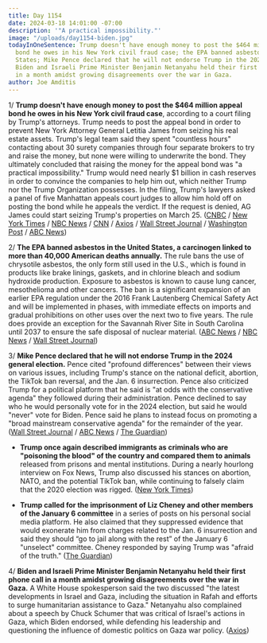 ```yaml
---
title: Day 1154
date: 2024-03-18 14:01:00 -07:00
description: '"A practical impossibility."'
image: "/uploads/day1154-biden.jpg"
todayInOneSentence: Trump doesn't have enough money to post the $464 million appeal
  bond he owes in his New York civil fraud case; the EPA banned asbestos in the United
  States; Mike Pence declared that he will not endorse Trump in the 2024 general election;
  Biden and Israeli Prime Minister Benjamin Netanyahu held their first phone call
  in a month amidst growing disagreements over the war in Gaza.
author: Joe Amditis
---
```


1/ **Trump doesn't have enough money to post the $464 million appeal bond he owes in his New York civil fraud case**, according to a court filing by Trump's attorneys. Trump needs to post the appeal bond in order to prevent New York Attorney General Letitia James from seizing his real estate assets. Trump's legal team said they spent "countless hours" contacting about 30 surety companies through four separate brokers to try and raise the money, but none were willing to underwrite the bond. They ultimately concluded that raising the money for the appeal bond was "a practical impossibility." Trump would need nearly $1 billion in cash reserves in order to convince the companies to help him out, which neither Trump nor the Trump Organization possesses. In the filing, Trump's lawyers asked a panel of five Manhattan appeals court judges to allow him hold off on posting the bond while he appeals the verdict. If the request is denied, AG James could start seizing Trump's properties on March 25. ([CNBC](https://www.cnbc.com/2024/03/18/trump-cant-secure-454-million-appeal-bond-in-new-york-fraud-case-his-lawyers-say.html) / [New York Times](https://www.nytimes.com/2024/03/18/nyregion/trump-bond-civil-fraud-case.html) / [NBC News](https://www.nbcnews.com/politics/donald-trump/trump-unable-get-bond-464-million-judgment-lawyers-say-rcna143860) / [CNN](https://www.cnn.com/2024/03/18/politics/trump-464-million-dollar-bond/index.html) / [Axios](https://www.axios.com/2024/03/18/trump-new-york-fraud-case-appeal-bond) / [Wall Street Journal](https://www.wsj.com/us-news/law/trump-cant-secure-bond-for-454-million-civil-fraud-judgment-6c6fb7f1) / [Washington Post](https://www.washingtonpost.com/politics/2024/03/18/trump-civil-fraud-judgment-bond-450-million/) / [ABC News](https://abcnews.go.com/US/donald-trump-insurmountable-difficulties-securing-464m-bond-civil-fraud-case/story?id=108243028))

2/ **The EPA banned asbestos in the United States, a carcinogen linked to more than 40,000 American deaths annually.** The rule bans the use of chrysotile asbestos, the only form still used in the U.S., which is found in products like brake linings, gaskets, and in chlorine bleach and sodium hydroxide production. Exposure to asbestos is known to cause lung cancer, mesothelioma and other cancers. The ban is a significant expansion of an earlier EPA regulation under the 2016 Frank Lautenberg Chemical Safety Act and will be implemented in phases, with immediate effects on imports and gradual prohibitions on other uses over the next two to five years. The rule does provide an exception for the Savannah River Site in South Carolina until 2037 to ensure the safe disposal of nuclear material. ([ABC News](https://abcnews.go.com/Health/wireStory/epa-bans-asbestos-deadly-carcinogen-decades-after-partial-108245355) / [NBC News](https://www.nbcnews.com/business/business-news/epa-bans-asbestos-where-is-it-used-rcna143910) / [Wall Street Journal](https://www.wsj.com/politics/epa-issues-rule-prohibiting-use-of-chrysotile-asbestos-7ac8800e))

3/ **Mike Pence declared that he will not endorse Trump in the 2024 general election.** Pence cited "profound differences" between their views on various issues, including Trump's stance on the national deficit, abortion, the TikTok ban reversal, and the Jan. 6 insurrection. Pence also criticized Trump for a political platform that he said is "at odds with the conservative agenda" they followed during their administration. Pence declined to say who he would personally vote for in the 2024 election, but said he would "never" vote for Biden. Pence said he plans to instead focus on promoting a "broad mainstream conservative agenda" for the remainder of the year. ([Wall Street Journal](https://www.wsj.com/politics/elections/pence-wont-endorse-trump-deepening-split-between-former-running-mates-87a77c6c?mod=politics_feat1_elections_pos1) / [ABC News](https://abcnews.go.com/Politics/mike-pence-endorse-donald-trump-2024-surprise/story?id=108167592) / [The Guardian](https://www.theguardian.com/us-news/2024/mar/17/mike-pence-republicans-trump))

* **Trump once again described immigrants as criminals who are "poisoning the blood" of the country and compared them to animals** released from prisons and mental institutions. During a nearly hourlong interview on Fox News, Trump also discussed his stances on abortion, NATO, and the potential TikTok ban, while continuing to falsely claim that the 2020 election was rigged. ([New York Times](https://www.nytimes.com/2024/03/17/us/politics/trump-fox-interview-migrants.html))

* **Trump called for the imprisonment of Liz Cheney and other members of the January 6 committee** in a series of posts on his personal social media platform. He also claimed that they suppressed evidence that would exonerate him from charges related to the Jan. 6 insurrection and said they should “go to jail along with the rest” of the January 6 "unselect" committee. Cheney responded by saying Trump was "afraid of the truth." ([The Guardian](https://www.theguardian.com/us-news/2024/mar/18/trump-liz-cheney-prison-jan-6-investigation))

4/ **Biden and Israeli Prime Minister Benjamin Netanyahu held their first phone call in a month amidst growing disagreements over the war in Gaza.** A White House spokesperson said the two discussed "the latest developments in Israel and Gaza, including the situation in Rafah and efforts to surge humanitarian assistance to Gaza." Netanyahu also complained about a speech by Chuck Schumer that was critical of Israel's actions in Gaza, which Biden endorsed, while defending his leadership and questioning the influence of domestic politics on Gaza war policy. ([Axios](https://www.axios.com/2024/03/18/biden-netanyahu-first-call-tensions))